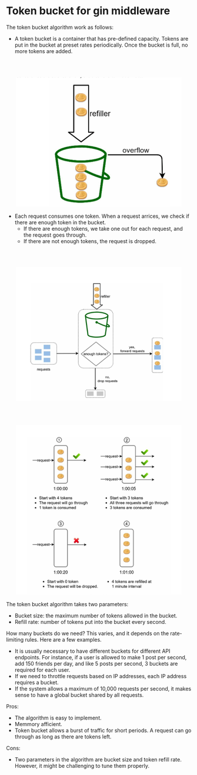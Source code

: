 # Token bucket for gin middleware

The token bucket algorithm work as follows:

- A token bucket is a container that has pre-defined capacity. Tokens are put in the bucket at preset rates periodically. Once the bucket is full, no more tokens are added.


<br>
<br>
<p align="center">
  <img src="assets/4-2.png" alt="Sublime's custom image" width="450"/>
</p>


- Each request consumes one token. When a request arrices, we check if there are enough token in the bucket.
    - If there are enough tokens, we take one out for each request, and the request goes through.
    - If there are not enough tokens, the request is dropped.

<br>
<br>
<p align="center">
  <img src="assets/4-3.png" alt="Sublime's custom image" width="450"/>
</p>

<br>
<br>
<p align="center">
  <img src="assets/4-4.png" alt="Sublime's custom image" width="450"/>
</p>


The token bucket algorithm takes two parameters:
- Bucket size: the maximum number of tokens allowed in the bucket.
- Refill rate: number of tokens put into the bucket every second.

How many buckets do we need? This varies, and it depends on the rate-limiting rules. Here are a few examples.
- It is usually necessary to have different buckets for different API endpoints. For instance, if a user is allowed to make 1 post per second, add 150 friends per day, and like 5 posts per second, 3 buckets are required for each user.
- If we need to throttle requests based on IP addresses, each IP address requires a bucket.
- If the system allows a maximum of 10,000 requests per second, it makes sense to have a global bucket shared by all requests.

Pros: 
- The algorithm is easy to implement.
- Memmory afficient.
- Token bucket allows a burst of traffic for short periods. A request can go through as long as there are tokens left.

Cons:
- Two parameters in the algorithm are bucket size and token refill rate. However, it might be challenging to tune them properly.
